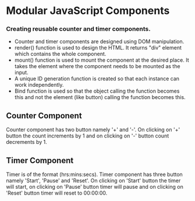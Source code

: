 <h1>Modular JavaScript Components</h1>
<h3>Creating reusable counter and timer components.</h3>
<p>
<ul>
<li>Counter and timer components are designed using DOM manipulation.</li>
<li>render() function is used to design the HTML. It returns "div" element which contains the whole component.</li>
<li>mount() function is used to mount the component at the desired place. It takes the element where the component needs to be mounted as the input.</li>
<li>A unique ID generation function is created so that each instance can work independently.</li>
<li>Bind function is used so that the object calling the function becomes this and not the element (like button) calling the function becomes this.</li>
</ul>
</p>
<h2>Counter Component</h2>
<p>Counter component has two button namely '+' and '-'. On clicking on '+' button the count increments by 1 and on clicking on '-' button count decrements by 1.</p>
<h2>Timer Component</h2>
<p>Timer is of the format (hrs:mins:secs). Timer component has three button namely 'Start', 'Pause' and 'Reset'. On clicking on 'Start' button the timer will start, on clicking on 'Pause' button timer will pause and on clicking on 'Reset' button timer will reset to 00:00:00.</p>
